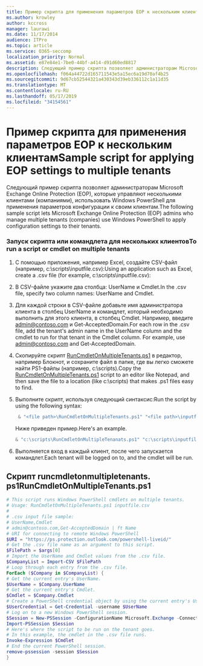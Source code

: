 ```yaml
---
title: Пример скрипта для применения параметров EOP к нескольким клиентам
ms.author: krowley
author: kccross
manager: laurawi
ms.date: 11/17/2014
audience: ITPro
ms.topic: article
ms.service: O365-seccomp
localization_priority: Normal
ms.assetid: e87e84e1-7be0-44bf-a414-d91d60ed8817
description: Следующий пример скрипта позволяет администраторам Microsoft Exchange Online Protection (EOP), которые управляют несколькими клиентами (компаниями), использовать Windows PowerShell для применения параметров конфигурации к своим клиентам.
ms.openlocfilehash: f064a44722d165711543e5a15ec6a19d70af4b25
ms.sourcegitcommit: 9d67cb52544321a430343d39eb336112c1a11d35
ms.translationtype: MT
ms.contentlocale: ru-RU
ms.lasthandoff: 05/17/2019
ms.locfileid: "34154561"
---
```

# <a name="sample-script-for-applying-eop-settings-to-multiple-tenants"></a><span data-ttu-id="d62a2-103">Пример скрипта для применения параметров EOP к нескольким клиентам</span><span class="sxs-lookup"><span data-stu-id="d62a2-103">Sample script for applying EOP settings to multiple tenants</span></span>

<span data-ttu-id="d62a2-104">Следующий пример скрипта позволяет администраторам Microsoft Exchange Online Protection (EOP), которые управляют несколькими клиентами (компаниями), использовать Windows PowerShell для применения параметров конфигурации к своим клиентам.</span><span class="sxs-lookup"><span data-stu-id="d62a2-104">The following sample script lets Microsoft Exchange Online Protection (EOP) admins who manage multiple tenants (companies) use Windows PowerShell to apply configuration settings to their tenants.</span></span>
  
### <a name="to-run-a-script-or-cmdlet-on-multiple-tenants"></a><span data-ttu-id="d62a2-105">Запуск скрипта или командлета для нескольких клиентов</span><span class="sxs-lookup"><span data-stu-id="d62a2-105">To run a script or cmdlet on multiple tenants</span></span>

1. <span data-ttu-id="d62a2-106">С помощью приложения, например Excel, создайте CSV-файл (например, c:\scripts\inputfile.csv):</span><span class="sxs-lookup"><span data-stu-id="d62a2-106">Using an application such as Excel, create a .csv file (for example, c:\scripts\inputfile.csv):</span></span>
    
1. <span data-ttu-id="d62a2-107">В CSV-файле укажите два столбца: UserName и Cmdlet.</span><span class="sxs-lookup"><span data-stu-id="d62a2-107">In the .csv file, specify two column names: UserName and Cmdlet.</span></span>
    
2. <span data-ttu-id="d62a2-p101">Для каждой строки в CSV-файле добавьте имя администратора клиента в столбец UserName и командлет, который необходимо выполнить для этого клиента, в столбец Cmdlet. Например, введите admin@contoso.com и Get-AcceptedDomain.</span><span class="sxs-lookup"><span data-stu-id="d62a2-p101">For each row in the .csv file, add the tenant's admin name in the UserName column and the cmdlet to run for that tenant in the Cmdlet column. For example, use admin@contoso.com and Get-AcceptedDomain.</span></span>
    
2. <span data-ttu-id="d62a2-110">Скопируйте скрипт [RunCmdletOnMultipleTenants.ps1](sample-script-for-applying-eop-settings-to-multiple-tenants.md#RunCmdletOnMultipleTenants.ps1) в редактор, например Блокнот, и сохраните файл в папке, где вы легко сможете найти PS1-файлы (например, c:\scripts).</span><span class="sxs-lookup"><span data-stu-id="d62a2-110">Copy the [RunCmdletOnMultipleTenants.ps1](sample-script-for-applying-eop-settings-to-multiple-tenants.md#RunCmdletOnMultipleTenants.ps1) script to an editor like Notepad, and then save the file to a location (like c:\scripts) that makes .ps1 files easy to find.</span></span> 
    
3. <span data-ttu-id="d62a2-111">Выполните скрипт, используя следующий синтаксис:</span><span class="sxs-lookup"><span data-stu-id="d62a2-111">Run the script by using the following syntax:</span></span>
    ```Powershell
     & "<file path>\RunCmdletOnMultipleTenants.ps1" "<file path>\inputfile.csv"
    ```
    
    <span data-ttu-id="d62a2-112">Ниже приведен пример.</span><span class="sxs-lookup"><span data-stu-id="d62a2-112">Here's an example.</span></span> 
    
    ```Powershell
    & "c:\scripts\RunCmdletOnMultipleTenanats.ps1" "c:\scripts\inputfile.csv"
    ```

4. <span data-ttu-id="d62a2-113">Выполняется вход в каждый клиент, после чего запускается командлет.</span><span class="sxs-lookup"><span data-stu-id="d62a2-113">Each tenant will be logged on to, and the cmdlet will be run.</span></span>
    
## <a name="runcmdletonmultipletenantsps1"></a><span data-ttu-id="d62a2-114">Скрипт runcmdletonmultipletenants. ps1</span><span class="sxs-lookup"><span data-stu-id="d62a2-114">RunCmdletOnMultipleTenants.ps1</span></span>
<span data-ttu-id="d62a2-115"><a name="RunCmdletOnMultipleTenants.ps1"> </a></span><span class="sxs-lookup"><span data-stu-id="d62a2-115"></span></span>

```Powershell
# This script runs Windows PowerShell cmdlets on multiple tenants.
# Usage: RunCmdletOnMultipleTenants.ps1 inputfile.csv
#  
# .csv input file sample: 
# UserName,Cmdlet
# admin@contoso.com,Get-AcceptedDomain | ft Name
# URI for connecting to remote Windows PowerShell
$URI = "https://ps.protection.outlook.com/powershell-liveid/"
# Get the .csv file name as an argument to this script.
$FilePath = $args[0]
# Import the UserName and Cmdlet values from the .csv file.
$CompanyList = Import-CSV $FilePath
# Loop through each entry from the .csv file.
ForEach ($Company in $CompanyList) {
# Get the current entry's UserName.
$UserName = $Company.UserName
# Get the current entry's Cmdlet.
$Cmdlet = $Company.Cmdlet
# Create a PowerShell credential object by using the current entry's UserName. Prompt for the password.
$UserCredential = Get-Credential -username $UserName
# Log on to a new Windows PowerShell session.
$Session = New-PSSession -ConfigurationName Microsoft.Exchange -ConnectionUri $URI -Credential $UserCredential -Authentication Basic -AllowRedirection
Import-PSSession $Session
# Here's where the script to be run on the tenant goes.
# In this example, the cmdlet in the .csv file runs.
Invoke-Expression $Cmdlet
# End the current PowerShell session.
remove-pssession -session $Session
}

```


